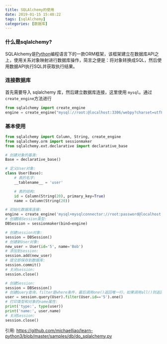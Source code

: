```yaml
---
title: SQLAlchemy的使用
date: 2019-01-15 15:48:22
tags: [sqlAlchemy]
categories: [数据库]
---
```


### 什么是sqlalchemy?

SQLAlchemy是[Python](http://baike.baidu.com/subview/21087/21087.htm)编程语言下的一款ORM框架，该框架建立在数据库API之上，使用关系对象映射进行数据库操作，简言之便是：将对象转换成SQL，然后使用数据API执行SQL并获取执行结果。 

### 连接数据库

首先需要导入 sqlalchemy 库，然后建立数据库连接，这里使用 `mysql`。通过`create_engine`方法进行 

```python
from sqlalchemy import create_engine
engine = create_engine("mysql://root:@localhost:3306/webpy?charset=utf8",encoding="utf-8", echo=True)
```

### 基本使用

```python
from sqlalchemy import Column, String, create_engine
from sqlalchemy.orm import sessionmaker
from sqlalchemy.ext.declarative import declarative_base

# 创建对象的基类:
Base = declarative_base()

# 定义User对象:
class User(Base):
    # 表的名字:
    __tablename__ = 'user'

    # 表的结构:
    id = Column(String(20), primary_key=True)
    name = Column(String(20))

# 初始化数据库连接:
engine = create_engine('mysql+mysqlconnector://root:password@localhost:3306/test')
# 创建DBSession类型:
DBSession = sessionmaker(bind=engine)

# 创建session对象:
session = DBSession()
# 创建新User对象:
new_user = User(id='5', name='Bob')
# 添加到session:
session.add(new_user)
# 提交即保存到数据库:
session.commit()
# 关闭session:
session.close()

# 创建Session:
session = DBSession()
# 创建Query查询，filter是where条件，最后调用one()返回唯一行，如果调用all()则返回所有行:
user = session.query(User).filter(User.id=='5').one()
# 打印类型和对象的name属性:
print('type:', type(user))
print('name:', user.name)
# 关闭Session:
session.close()
```

引用: https://github.com/michaelliao/learn-python3/blob/master/samples/db/do_sqlalchemy.py

